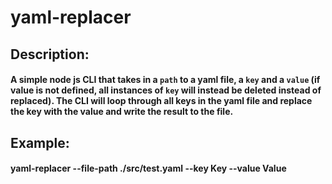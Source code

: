 # yaml-replacer

## Description:

#### A simple node js CLI that takes in a `path` to a yaml file, a `key` and a `value` (if value is not defined, all instances of `key` will instead be deleted instead of replaced). The CLI will loop through all keys in the yaml file and replace the key with the value and write the result to the file.

## Example:

#### yaml-replacer --file-path ./src/test.yaml --key Key --value Value